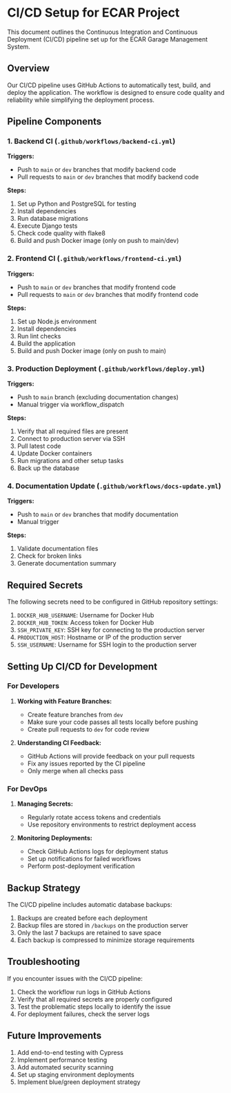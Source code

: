 # CI/CD Setup for ECAR Project

This document outlines the Continuous Integration and Continuous Deployment (CI/CD) pipeline set up for the ECAR Garage Management System.

## Overview

Our CI/CD pipeline uses GitHub Actions to automatically test, build, and deploy the application. The workflow is designed to ensure code quality and reliability while simplifying the deployment process.

## Pipeline Components

### 1. Backend CI (`.github/workflows/backend-ci.yml`)

**Triggers:**
- Push to `main` or `dev` branches that modify backend code
- Pull requests to `main` or `dev` branches that modify backend code

**Steps:**
1. Set up Python and PostgreSQL for testing
2. Install dependencies
3. Run database migrations
4. Execute Django tests
5. Check code quality with flake8
6. Build and push Docker image (only on push to main/dev)

### 2. Frontend CI (`.github/workflows/frontend-ci.yml`)

**Triggers:**
- Push to `main` or `dev` branches that modify frontend code
- Pull requests to `main` or `dev` branches that modify frontend code

**Steps:**
1. Set up Node.js environment
2. Install dependencies
3. Run lint checks
4. Build the application
5. Build and push Docker image (only on push to main)

### 3. Production Deployment (`.github/workflows/deploy.yml`)

**Triggers:**
- Push to `main` branch (excluding documentation changes)
- Manual trigger via workflow_dispatch

**Steps:**
1. Verify that all required files are present
2. Connect to production server via SSH
3. Pull latest code
4. Update Docker containers
5. Run migrations and other setup tasks
6. Back up the database

### 4. Documentation Update (`.github/workflows/docs-update.yml`)

**Triggers:**
- Push to `main` or `dev` branches that modify documentation
- Manual trigger

**Steps:**
1. Validate documentation files
2. Check for broken links
3. Generate documentation summary

## Required Secrets

The following secrets need to be configured in GitHub repository settings:

1. `DOCKER_HUB_USERNAME`: Username for Docker Hub
2. `DOCKER_HUB_TOKEN`: Access token for Docker Hub
3. `SSH_PRIVATE_KEY`: SSH key for connecting to the production server
4. `PRODUCTION_HOST`: Hostname or IP of the production server
5. `SSH_USERNAME`: Username for SSH login to the production server

## Setting Up CI/CD for Development

### For Developers

1. **Working with Feature Branches:**
   - Create feature branches from `dev`
   - Make sure your code passes all tests locally before pushing
   - Create pull requests to `dev` for code review

2. **Understanding CI Feedback:**
   - GitHub Actions will provide feedback on your pull requests
   - Fix any issues reported by the CI pipeline
   - Only merge when all checks pass

### For DevOps

1. **Managing Secrets:**
   - Regularly rotate access tokens and credentials
   - Use repository environments to restrict deployment access

2. **Monitoring Deployments:**
   - Check GitHub Actions logs for deployment status
   - Set up notifications for failed workflows
   - Perform post-deployment verification

## Backup Strategy

The CI/CD pipeline includes automatic database backups:

1. Backups are created before each deployment
2. Backup files are stored in `/backups` on the production server
3. Only the last 7 backups are retained to save space
4. Each backup is compressed to minimize storage requirements

## Troubleshooting

If you encounter issues with the CI/CD pipeline:

1. Check the workflow run logs in GitHub Actions
2. Verify that all required secrets are properly configured
3. Test the problematic steps locally to identify the issue
4. For deployment failures, check the server logs

## Future Improvements

1. Add end-to-end testing with Cypress
2. Implement performance testing
3. Add automated security scanning
4. Set up staging environment deployments
5. Implement blue/green deployment strategy 